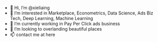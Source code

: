 - 👋 Hi, I’m @xieliaing
- 👀 I’m interested in Marketplace, Econometrics, Data Science,  Ads Biz Tech, Deep Learning, Machine Learning
- 🌱 I’m currently working in Pay Per Click ads business
- 💞️ I’m looking to overlanding beautiful places
- 📫 contact me at here

<!---
xieliaing/xieliaing is a ✨ special ✨ repository because its `README.md` (this file) appears on your GitHub profile.
You can click the Preview link to take a look at your changes.
--->
